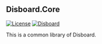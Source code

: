 ﻿Disboard.Core
----

[![License](https://img.shields.io/github/license/mika-f/Disboard.svg?style=flat-square)](../../LICENSE)
[![Disboard](https://img.shields.io/nuget/v/Disboard.svg?style=flat-square)](https://nuget.org/packages/Disboard)


This is a common library of Disboard.